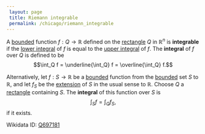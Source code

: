 ```yaml
---
 layout: page
 title: Riemann integrable
 permalink: /chicago/riemann_integrable
---
```

A [bounded](https://mathgloss.github.io/MathGloss/bounded) function $f:Q\to\mathbb R$ defined on the [rectangle](https://mathgloss.github.io/MathGloss/rectangle) $Q$ in $\mathbb R^n$ is **integrable** if the [lower integral](https://mathgloss.github.io/MathGloss/lower_integral) of $f$ is equal to the [upper integral](https://mathgloss.github.io/MathGloss/upper_integral) of $f$. The **integral** of $f$ over $Q$ is defined to be $$\int_Q f = \underline{\int_Q} f = \overline{\int_Q} f.$$

Alternatively, let $f: S\to \mathbb R$ be a [bounded](https://mathgloss.github.io/MathGloss/bounded) function from the [bounded](https://mathgloss.github.io/MathGloss/bounded) set $S$ to $\mathbb R$, and let $f_S$ be the [extension](https://mathgloss.github.io/MathGloss/extension_of_a_function_to_R^n) of $S$ in the usual sense to $\mathbb R$. Choose $Q$ a [rectangle](https://mathgloss.github.io/MathGloss/rectangle) containing $S$. The **integral** of this function over $S$ is $$\int_S f = \int_Q f_S,$$ if it exists.

Wikidata ID: [Q697181](https://www.wikidata.org/wiki/Q697181)